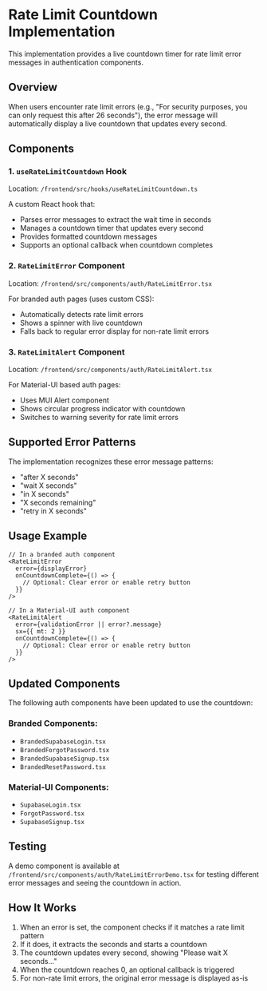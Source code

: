 # Rate Limit Countdown Implementation

This implementation provides a live countdown timer for rate limit error messages in authentication components.

## Overview

When users encounter rate limit errors (e.g., "For security purposes, you can only request this after 26 seconds"), the error message will automatically display a live countdown that updates every second.

## Components

### 1. `useRateLimitCountdown` Hook
Location: `/frontend/src/hooks/useRateLimitCountdown.ts`

A custom React hook that:
- Parses error messages to extract the wait time in seconds
- Manages a countdown timer that updates every second
- Provides formatted countdown messages
- Supports an optional callback when countdown completes

### 2. `RateLimitError` Component
Location: `/frontend/src/components/auth/RateLimitError.tsx`

For branded auth pages (uses custom CSS):
- Automatically detects rate limit errors
- Shows a spinner with live countdown
- Falls back to regular error display for non-rate limit errors

### 3. `RateLimitAlert` Component
Location: `/frontend/src/components/auth/RateLimitAlert.tsx`

For Material-UI based auth pages:
- Uses MUI Alert component
- Shows circular progress indicator with countdown
- Switches to warning severity for rate limit errors

## Supported Error Patterns

The implementation recognizes these error message patterns:
- "after X seconds"
- "wait X seconds"
- "in X seconds"
- "X seconds remaining"
- "retry in X seconds"

## Usage Example

```tsx
// In a branded auth component
<RateLimitError 
  error={displayError} 
  onCountdownComplete={() => {
    // Optional: Clear error or enable retry button
  }}
/>

// In a Material-UI auth component
<RateLimitAlert 
  error={validationError || error?.message} 
  sx={{ mt: 2 }}
  onCountdownComplete={() => {
    // Optional: Clear error or enable retry button
  }}
/>
```

## Updated Components

The following auth components have been updated to use the countdown:

### Branded Components:
- `BrandedSupabaseLogin.tsx`
- `BrandedForgotPassword.tsx`
- `BrandedSupabaseSignup.tsx`
- `BrandedResetPassword.tsx`

### Material-UI Components:
- `SupabaseLogin.tsx`
- `ForgotPassword.tsx`
- `SupabaseSignup.tsx`

## Testing

A demo component is available at `/frontend/src/components/auth/RateLimitErrorDemo.tsx` for testing different error messages and seeing the countdown in action.

## How It Works

1. When an error is set, the component checks if it matches a rate limit pattern
2. If it does, it extracts the seconds and starts a countdown
3. The countdown updates every second, showing "Please wait X seconds..."
4. When the countdown reaches 0, an optional callback is triggered
5. For non-rate limit errors, the original error message is displayed as-is